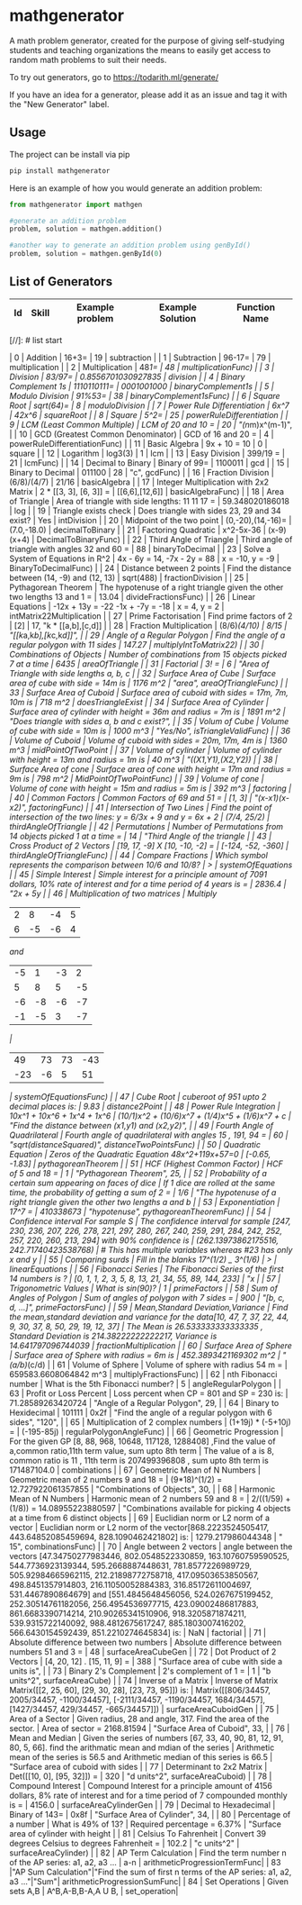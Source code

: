 # mathgenerator

A math problem generator, created for the purpose of giving self-studying students and teaching organizations the means to easily get access to random math problems to suit their needs.

To try out generators, go to <https://todarith.ml/generate/>

If you have an idea for a generator, please add it as an issue and tag it with the "New Generator" label.

## Usage

The project can be install via pip

```bash
pip install mathgenerator
```

Here is an example of how you would generate an addition problem:

```python
from mathgenerator import mathgen

#generate an addition problem
problem, solution = mathgen.addition()

#another way to generate an addition problem using genById()
problem, solution = mathgen.genById(0)
```

## List of Generators

| Id   | Skill                             | Example problem    | Example Solution      | Function Name            |
|------|-----------------------------------|--------------------|-----------------------|--------------------------|
[//]: # list start

| 0 | Addition | 16+3= | 19 | subtraction |
| 1 | Subtraction | 96-17= | 79 | multiplication |
| 2 | Multiplication | 48*1= | 48 | multiplicationFunc) |
| 3 | Division | 83/97= | 0.8556701030927835 | division |
| 4 | Binary Complement 1s | 1110110111= | 0001001000 | binaryComplement1s |
| 5 | Modulo Division | 91%53= | 38 | binaryComplement1sFunc) |
| 6 | Square Root | sqrt(64)= | 8 | moduloDivision |
| 7 | Power Rule Differentiation | 6x^7 | 42x^6 | squareRoot |
| 8 | Square | 5^2= | 25 | powerRuleDifferentiation |
| 9 | LCM (Least Common Multiple) | LCM of 20 and 10 = | 20 | "(n*m)x^(m-1)", |
| 10 | GCD (Greatest Common Denominator) | GCD of 16 and 20 =  | 4 | powerRuleDifferentiationFunc) |
| 11 | Basic Algebra | 9x + 10 = 10 | 0 | square |
| 12 | Logarithm | log3(3) | 1 | lcm |
| 13 | Easy Division | 399/19 =  | 21 | lcmFunc) |
| 14 | Decimal to Binary | Binary of 99= | 1100011 | gcd |
| 15 | Binary to Decimal | 011100 | 28 | "c", gcdFunc) |
| 16 | Fraction Division | (6/8)/(4/7) | 21/16 | basicAlgebra |
| 17 | Integer Multiplication with 2x2 Matrix | 2 * [[3, 3], [6, 3]] =  | [[6,6],[12,6]] | basicAlgebraFunc) |
| 18 | Area of Triangle | Area of triangle with side lengths: 11 11 17 =  | 59.348020186018 | log |
| 19 | Triangle exists check | Does triangle with sides 23, 29 and 34 exist? | Yes | intDivision |
| 20 | Midpoint of the two point | (0,-20),(14,-16)= | (7.0,-18.0) | decimalToBinary |
| 21 | Factoring Quadratic | x^2-5x-36 | (x-9)(x+4) | DecimalToBinaryFunc) |
| 22 | Third Angle of Triangle | Third angle of triangle with angles 32 and 60 =  | 88 | binaryToDecimal |
| 23 | Solve a System of Equations in R^2 | 4x - 6y = 14, -7x - 2y = 88 | x = -10, y = -9 | BinaryToDecimalFunc) |
| 24 | Distance between 2 points | Find the distance between (14, -9) and (12, 13) | sqrt(488) | fractionDivision |
| 25 | Pythagorean Theorem | The hypotenuse of a right triangle given the other two lengths 13 and 1 =  | 13.04 | divideFractionsFunc) |
| 26 | Linear Equations | -12x + 13y = -22
-1x + -7y = -18 | x = 4, y = 2 | intMatrix22Multiplication |
| 27 | Prime Factorisation | Find prime factors of 2 | [2] | 17, "k * [[a,b],[c,d]] |
| 28 | Fraction Multiplication | (8/6)*(4/10) | 8/15 | "[[k*a,k*b],[k*c,k*d]]", |
| 29 | Angle of a Regular Polygon | Find the angle of a regular polygon with 11 sides | 147.27 | multiplyIntToMatrix22) |
| 30 | Combinations of Objects | Number of combinations from 15 objects picked 7 at a time  | 6435 | areaOfTriangle |
| 31 | Factorial | 3! =  | 6 | "Area of Triangle with side lengths a, b, c |
| 32 | Surface Area of Cube | Surface area of cube with side = 14m is | 1176 m^2 | "area", areaOfTriangleFunc) |
| 33 | Surface Area of Cuboid | Surface area of cuboid with sides = 17m, 7m, 10m is | 718 m^2 | doesTriangleExist |
| 34 | Surface Area of Cylinder | Surface area of cylinder with height = 36m and radius = 7m is | 1891 m^2 | "Does triangle with sides a, b and c exist?", |
| 35 | Volum of Cube | Volume of cube with side = 10m is | 1000 m^3 | "Yes/No", isTriangleValidFunc) |
| 36 | Volume of Cuboid | Volume of cuboid with sides = 20m, 17m, 4m is | 1360 m^3 | midPointOfTwoPoint |
| 37 | Volume of cylinder | Volume of cylinder with height = 13m and radius = 1m is | 40 m^3 | "((X1,Y1),(X2,Y2)) |
| 38 | Surface Area of cone | Surface area of cone with height = 17m and radius = 9m is | 798 m^2 | MidPointOfTwoPointFunc) |
| 39 | Volume of cone | Volume of cone with height = 15m and radius = 5m is | 392 m^3 | factoring |
| 40 | Common Factors | Common Factors of 69 and 51 =  | [1, 3] | "(x-x1)(x-x2)", factoringFunc) |
| 41 | Intersection of Two Lines | Find the point of intersection of the two lines: y = 6/3x + 9 and y = 6x + 2 | (7/4, 25/2) | thirdAngleOfTriangle |
| 42 | Permutations | Number of Permutations from 14 objects picked 1 at a time =   | 14 | "Third Angle of the triangle |
| 43 | Cross Product of 2 Vectors | [19, 17, -9] X [10, -10, -2] =  | [-124, -52, -360] | thirdAngleOfTriangleFunc) |
| 44 | Compare Fractions | Which symbol represents the comparison between 10/6 and 10/8? | > | systemOfEquations |
| 45 | Simple Interest | Simple interest for a principle amount of 7091 dollars, 10% rate of interest and for a time period of 4 years is =  | 2836.4 | "2x + 5y |
| 46 | Multiplication of two matrices | Multiply<table><tr><td>2</td><td>8</td><td>-4</td><td>5</td></tr><tr><td>6</td><td>-5</td><td>-6</td><td>4</td></tr></table>and<table><tr><td>-5</td><td>1</td><td>-3</td><td>2</td></tr><tr><td>5</td><td>8</td><td>5</td><td>-5</td></tr><tr><td>-6</td><td>-8</td><td>-6</td><td>-7</td></tr><tr><td>-1</td><td>-5</td><td>3</td><td>-7</td></tr></table> | <table><tr><td>49</td><td>73</td><td>73</td><td>-43</td></tr><tr><td>-23</td><td>-6</td><td>5</td><td>51</td></tr></table> | systemOfEquationsFunc) |
| 47 | Cube Root | cuberoot of 951 upto 2 decimal places is: | 9.83 | distance2Point |
| 48 | Power Rule Integration | 10x^1 + 10x^6 + 1x^4 + 1x^6 | (10/1)x^2 + (10/6)x^7 + (1/4)x^5 + (1/6)x^7 + c | "Find the distance between (x1,y1) and (x2,y2)", |
| 49 | Fourth Angle of Quadrilateral | Fourth angle of quadrilateral with angles 15 , 191, 94 = | 60 | "sqrt(distanceSquared)", distanceTwoPointsFunc) |
| 50 | Quadratic Equation | Zeros of the Quadratic Equation 48x^2+119x+57=0 | [-0.65, -1.83] | pythagoreanTheorem |
| 51 | HCF (Highest Common Factor) | HCF of 5 and 18 =  | 1 | "Pythagorean Theorem", 25, |
| 52 | Probability of a certain sum appearing on faces of dice | If 1 dice are rolled at the same time, the probability of getting a sum of 2 = | 1/6 | "The hypotenuse of a right triangle given the other two lengths a and b |
| 53 | Exponentiation | 17^7 = | 410338673 | "hypotenuse", pythagoreanTheoremFunc) |
| 54 | Confidence interval For sample S | The confidence interval for sample [247, 230, 236, 207, 226, 278, 221, 297, 280, 267, 240, 259, 291, 284, 242, 252, 257, 220, 260, 213, 294] with 90% confidence is | (262.13973862175516, 242.71740423538768) | # This has multiple variables whereas #23 has only x and y |
| 55 | Comparing surds | Fill in the blanks 17^(1/2) _ 3^(1/6) | > | linearEquations |
| 56 | Fibonacci Series | The Fibonacci Series of the first 14 numbers is ? | [0, 1, 1, 2, 3, 5, 8, 13, 21, 34, 55, 89, 144, 233] | "x |
| 57 | Trigonometric Values | What is sin(90)? | 1 | primeFactors |
| 58 | Sum of Angles of Polygon | Sum of angles of polygon with 7 sides =  | 900 | "[b, c, d, ...]", primeFactorsFunc) |
| 59 | Mean,Standard Deviation,Variance | Find the mean,standard deviation and variance for the data[10, 47, 7, 37, 22, 44, 9, 30, 37, 8, 50, 29, 19, 12, 37] | The Mean is 26.533333333333335 , Standard Deviation is 214.38222222222217, Variance is 14.641797096744039 | fractionMultiplication |
| 60 | Surface Area of Sphere | Surface area of Sphere with radius = 6m is | 452.3893421169302 m^2 | "(a/b)*(c/d) |
| 61 | Volume of Sphere | Volume of sphere with radius 54 m =  | 659583.6608064842 m^3 | multiplyFractionsFunc) |
| 62 | nth Fibonacci number | What is the 5th Fibonacci number? | 5 | angleRegularPolygon |
| 63 | Profit or Loss Percent | Loss percent when CP = 801 and SP = 230 is:  | 71.28589263420724 | "Angle of a Regular Polygon", 29, |
| 64 | Binary to Hexidecimal | 101111 | 0x2f | "Find the angle of a regular polygon with 6 sides", "120", |
| 65 | Multiplication of 2 complex numbers | (1+19j) * (-5+10j) =  | (-195-85j) | regularPolygonAngleFunc) |
| 66 | Geometric Progression | For the given GP [8, 88, 968, 10648, 117128, 1288408] ,Find the value of a,common ratio,11th term value, sum upto 8th term | The value of a is 8, common ratio is 11 , 11th term is 207499396808 , sum upto 8th term is 171487104.0 | combinations |
| 67 | Geometric Mean of N Numbers | Geometric mean of 2 numbers 9 and 18 =  | (9*18)^(1/2) = 12.727922061357855 | "Combinations of Objects", 30, |
| 68 | Harmonic Mean of N Numbers | Harmonic mean of 2 numbers 59 and 8 =  |  2/((1/59) + (1/8)) = 14.08955223880597 | "Combinations available for picking 4 objects at a time from 6 distinct objects |
| 69 | Euclidian norm or L2 norm of a vector | Euclidian norm or L2 norm of the vector[868.2223524505417, 443.64852085459694, 828.1090462421802] is: | 1279.217986044348 | " 15", combinationsFunc) |
| 70 | Angle between 2 vectors | angle between the vectors [47.34750277983446, 802.0548522330859, 163.10760759590525, 544.7736923139344, 595.2668887448631, 781.8577226989729, 505.92984665962115, 212.21898772758718, 417.09503653850567, 498.8451357914803, 216.11050052884383, 316.85172611004697, 531.4467890864679] and [551.4845648456056, 524.0267675199452, 252.30514761182056, 256.4954536977715, 423.09002486817883, 861.6683390714214, 210.90265341510906, 918.3205871874211, 539.9315722140092, 988.4812675617247, 885.1803007416202, 566.6430154592439, 851.2210274645834] is: | NaN | factorial |
| 71 | Absolute difference between two numbers | Absolute difference between numbers 51 and 3 =  | 48 | surfaceAreaCubeGen |
| 72 | Dot Product of 2 Vectors | [4, 20, 12] . [15, 11, 9] =  | 388 | "Surface area of cube with side a units is", |
| 73 | Binary 2's Complement | 2's complement of 1 = | 1 | "b units^2", surfaceAreaCube) |
| 74 | Inverse of a Matrix | Inverse of Matrix Matrix([[2, 25, 60], [29, 30, 28], [23, 73, 95]]) is: | Matrix([[806/34457, 2005/34457, -1100/34457], [-2111/34457, -1190/34457, 1684/34457], [1427/34457, 429/34457, -665/34457]]) | surfaceAreaCuboidGen |
| 75 | Area of a Sector | Given radius, 28 and angle, 317. Find the area of the sector. | Area of sector = 2168.81594 | "Surface Area of Cuboid", 33, |
| 76 | Mean and Median | Given the series of numbers [67, 33, 40, 90, 81, 12, 91, 80, 5, 66]. find the arithmatic mean and mdian of the series | Arithmetic mean of the series is 56.5 and Arithmetic median of this series is 66.5 | "Surface area of cuboid with sides |
| 77 | Determinant to 2x2 Matrix | Det([[10, 0], [95, 32]]) =  |  320 | "d units^2", surfaceAreaCuboid) |
| 78 | Compound Interest | Compound Interest for a principle amount of 4156 dollars, 8% rate of interest and for a time period of 7 compounded monthly is =  | 4156.0 | surfaceAreaCylinderGen |
| 79 | Decimal to Hexadecimal | Binary of 143= | 0x8f | "Surface Area of Cylinder", 34, |
| 80 | Percentage of a number | What is 49% of 13? | Required percentage = 6.37% | "Surface area of cylinder with height |
| 81 | Celsius To Fahrenheit | Convert 39 degrees Celsius to degrees Fahrenheit = | 102.2 | "c units^2" | surfaceAreaCylinder) |
| 82 | AP Term Calculation  | Find the term number n of the AP series: a1, a2, a3 ... | a-n | arithmeticProgressionTermFunc|
| 83 |"AP Sum Calculation"|"Find the sum of first n terms of the AP series: a1, a2, a3 ..."|"Sum"| arithmeticProgressionSumFunc|
| 84 | Set Operations | Given sets A,B | A^B,A-B,B-A,A U B, | set_operation|

